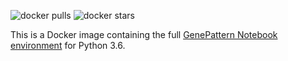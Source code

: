 ![docker pulls](https://img.shields.io/docker/pulls/genepattern/notebook-python36.svg)
![docker stars](https://img.shields.io/docker/stars/genepattern/notebook-python36.svg)

This is a Docker image containing the full [GenePattern Notebook environment](https://notebook.genepattern.org) for Python 3.6.
